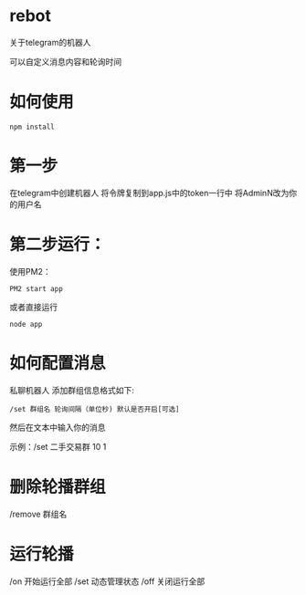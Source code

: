 # rebot

关于telegram的机器人

可以自定义消息内容和轮询时间

# 如何使用
```
npm install
```
# 第一步

在telegram中创建机器人
将令牌复制到app.js中的token一行中
将AdminN改为你的用户名

# 第二步运行：

使用PM2：
```
PM2 start app
```
或者直接运行
```
node app
```
# 如何配置消息
私聊机器人
添加群组信息格式如下:
```
/set 群组名 轮询间隔（单位秒) 默认是否开启[可选]
```
然后在文本中输入你的消息

示例：/set 二手交易群 10 1

# 删除轮播群组

/remove 群组名 

# 运行轮播

/on 开始运行全部
/set 动态管理状态
/off 关闭运行全部

